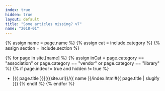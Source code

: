 ```yaml
---
index: true
hidden: true
layout: default
title: "Some articles missing? v7"
name: "2018-01"
---
```


{% assign name = page.name %}
{% assign cat = include.category %}
{% assign section  = include.section %}

{% for page in site.[name] %}
{% assign inCat = page.category == "association" or page.category == "vendor" or page.category == "library" %}
{% if page.index != true and hidden != true %}
* [{{ page.title }}]({{site.url}}/{{ name }}/index.html#{{ page.title | slugify }})
{% endif %}
{% endfor %}
